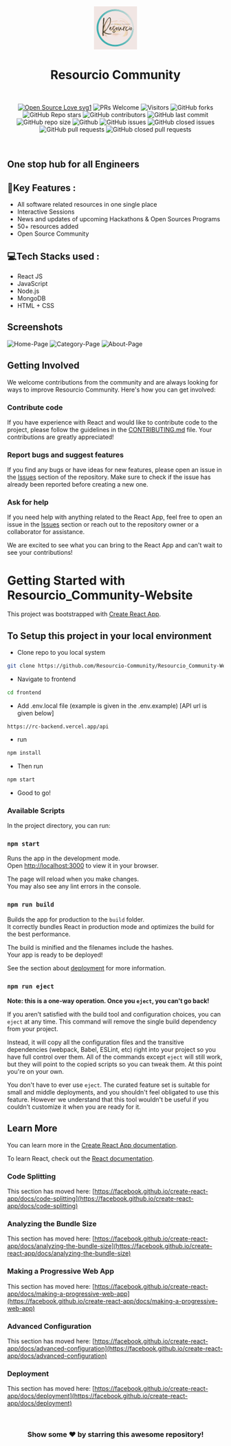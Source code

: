 <div align="center">
 <kbd><img src="frontend/src/Images/LOGO.png" width="100" height="100"/></kbd>
</div>
<h1 align="center"> Resourcio Community </h1>
<br>



 <div align="center">
 <p>

[![Open Source Love svg1](https://badges.frapsoft.com/os/v1/open-source.svg?v=103)](https://github.com/ellerbrock/open-source-badges/)
![PRs Welcome](https://img.shields.io/badge/PRs-welcome-brightgreen.svg?style=flat)
![Visitors](https://api.visitorbadge.io/api/visitors?path=Resourcio-Community/Resourcio_Community-Website&countColor=%23263759&style=flat)
![GitHub forks](https://img.shields.io/github/forks/Resourcio-Community/Resourcio_Community-Website)
![GitHub Repo stars](https://img.shields.io/github/stars/Resourcio-Community/Resourcio_Community-Website)
![GitHub contributors](https://img.shields.io/github/contributors/Resourcio-Community/Resourcio_Community-Website)
![GitHub last commit](https://img.shields.io/github/last-commit/Resourcio-Community/Resourcio_Community-Website)
![GitHub repo size](https://img.shields.io/github/repo-size/Resourcio-Community/Resourcio_Community-Website)
![Github](https://img.shields.io/github/license/Resourcio-Community/Resourcio_Community-Website)
![GitHub issues](https://img.shields.io/github/issues/Resourcio-Community/Resourcio_Community-Website)
![GitHub closed issues](https://img.shields.io/github/issues-closed-raw/Resourcio-Community/Resourcio_Community-Website)
![GitHub pull requests](https://img.shields.io/github/issues-pr/Resourcio-Community/Resourcio_Community-Website)
![GitHub closed pull requests](https://img.shields.io/github/issues-pr-closed/Resourcio-Community/Resourcio_Community-Website)
 </p>
 </div>
 <br>

## One stop hub for all Engineers

## 📌Key Features :
- All software related resources in one single place
- Interactive Sessions
- News and updates of upcoming Hackathons & Open Sources Programs
- 50+ resources added
- Open Source Community

## 💻Tech Stacks used :
- React JS
- JavaScript
- Node.js
- MongoDB
- HTML + CSS

## Screenshots

![Home-Page](https://github.com/Resourcio-Community/Resourcio_Community-Website/assets/100519291/d5cd42ca-a93e-4e55-8df9-7a3a819ac609)
![Category-Page](https://github.com/Resourcio-Community/Resourcio_Community-Website/assets/100519291/de041a8e-384b-4e6d-9464-dd6192eec2f0)
![About-Page](https://github.com/Resourcio-Community/Resourcio_Community-Website/assets/100519291/66727891-944a-4561-aaf2-d7d2df961cbb)

<h2>Getting Involved</h2>
<p>We welcome contributions from the community and are always looking for ways to improve Resourcio Community. Here's how you can get involved:</p>
<h3>Contribute code</h3>
<p>If you have experience with React and would like to contribute code to the project, please follow the guidelines in the <a href="https://github.com/Resourcio-Community/Resourcio_Community-Website/CONTRIBUTING.md">CONTRIBUTING.md</a> file. Your contributions are greatly appreciated!</p>
<h3>Report bugs and suggest features</h3>
<p>If you find any bugs or have ideas for new features, please open an issue in the <a href="https://github.com/Resourcio-Community/Resourcio_Community-Website/issues">Issues</a> section of the repository. Make sure to check if the issue has already been reported before creating a new one.</p>
<h3>Ask for help</h3>
<p>If you need help with anything related to the React App, feel free to open an issue in the <a href="https://github.com/Resourcio-Community/Resourcio_Community-Website/issues">Issues</a> section or reach out to the repository owner or a collaborator for assistance.</p>
<p>We are excited to see what you can bring to the React App and can't wait to see your contributions!</p>

# Getting Started with Resourcio_Community-Website

This project was bootstrapped with [Create React App](https://github.com/facebook/create-react-app).

## To Setup this project in your local environment
- Clone repo to you local system 
``` bash
git clone https://github.com/Resourcio-Community/Resourcio_Community-Website.git
```
- Navigate to frontend
``` bash
cd frontend
```
- Add .env.local file (example is given in the .env.example) [API url is given below]
```
https://rc-backend.vercel.app/api
```
- run  
```bash
npm install
```
- Then run  
```bash 
npm start
```
- Good to go!

### Available Scripts

In the project directory, you can run:

### `npm start`

Runs the app in the development mode.\
Open [http://localhost:3000](http://localhost:3000) to view it in your browser.

The page will reload when you make changes.\
You may also see any lint errors in the console.

### `npm run build`

Builds the app for production to the `build` folder.\
It correctly bundles React in production mode and optimizes the build for the best performance.

The build is minified and the filenames include the hashes.\
Your app is ready to be deployed!

See the section about [deployment](https://facebook.github.io/create-react-app/docs/deployment) for more information.

### `npm run eject`

**Note: this is a one-way operation. Once you `eject`, you can't go back!**

If you aren't satisfied with the build tool and configuration choices, you can `eject` at any time. This command will remove the single build dependency from your project.

Instead, it will copy all the configuration files and the transitive dependencies (webpack, Babel, ESLint, etc) right into your project so you have full control over them. All of the commands except `eject` will still work, but they will point to the copied scripts so you can tweak them. At this point you're on your own.

You don't have to ever use `eject`. The curated feature set is suitable for small and middle deployments, and you shouldn't feel obligated to use this feature. However we understand that this tool wouldn't be useful if you couldn't customize it when you are ready for it.

## Learn More

You can learn more in the [Create React App documentation](https://facebook.github.io/create-react-app/docs/getting-started).

To learn React, check out the [React documentation](https://reactjs.org/).

### Code Splitting

This section has moved here: [https://facebook.github.io/create-react-app/docs/code-splitting](https://facebook.github.io/create-react-app/docs/code-splitting)

### Analyzing the Bundle Size

This section has moved here: [https://facebook.github.io/create-react-app/docs/analyzing-the-bundle-size](https://facebook.github.io/create-react-app/docs/analyzing-the-bundle-size)

### Making a Progressive Web App

This section has moved here: [https://facebook.github.io/create-react-app/docs/making-a-progressive-web-app](https://facebook.github.io/create-react-app/docs/making-a-progressive-web-app)

### Advanced Configuration

This section has moved here: [https://facebook.github.io/create-react-app/docs/advanced-configuration](https://facebook.github.io/create-react-app/docs/advanced-configuration)

### Deployment

This section has moved here: [https://facebook.github.io/create-react-app/docs/deployment](https://facebook.github.io/create-react-app/docs/deployment)



<br>
<div align="center">
<h3>Show some ❤️ by starring this awesome repository!</h3>
</div>

